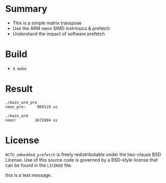 # Summary

* This is a simple matrix transpose
* Use the ARM neon SIMD instrinsics & prefetch
* Understand the impact of software prefetch


# Build
* `$ make`

# Result
```
./main_arm_pre
neon_pre:     969119 us

./main_arm
neon:        1672894 us
```

# License
`NCTU_embedded_prefetch` is freely redistributable under the two-clause BSD License.
Use of this source code is governed by a BSD-style license that can be found
in the `LICENSE` file.

this is a test message.
